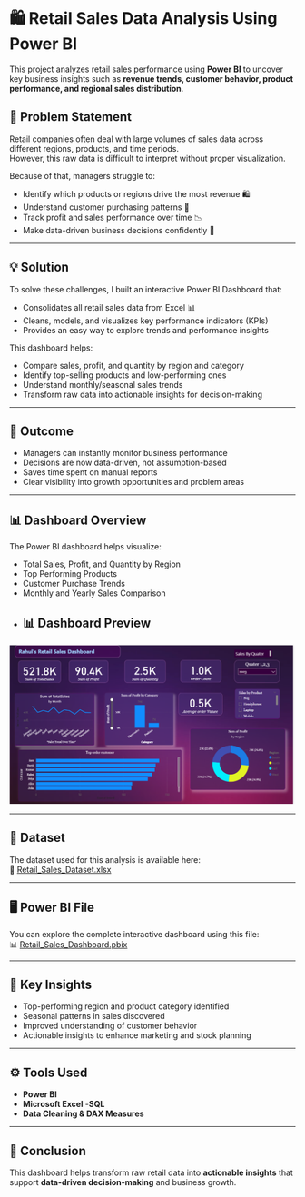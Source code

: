 # 🛍️ Retail Sales Data Analysis Using Power BI

This project analyzes retail sales performance using **Power BI** to uncover key business insights such as **revenue trends, customer behavior, product performance, and regional sales distribution**.
## 🧩 Problem Statement
Retail companies often deal with large volumes of sales data across different regions, products, and time periods.  
However, this raw data is difficult to interpret without proper visualization.

Because of that, managers struggle to:
- Identify which products or regions drive the most revenue 🛍️  
- Understand customer purchasing patterns 👥  
- Track profit and sales performance over time 📉  
- Make data-driven business decisions confidently 💼  

---

## 💡 Solution
To solve these challenges, I built an interactive Power BI Dashboard that:
- Consolidates all retail sales data from Excel 📊  
- Cleans, models, and visualizes key performance indicators (KPIs)  
- Provides an easy way to explore trends and performance insights  

This dashboard helps:
- Compare sales, profit, and quantity by region and category  
- Identify top-selling products and low-performing ones  
- Understand monthly/seasonal sales trends  
- Transform raw data into actionable insights for decision-making  

---

## 🎯 Outcome
- Managers can instantly monitor business performance  
- Decisions are now data-driven, not assumption-based  
- Saves time spent on manual reports  
- Clear visibility into growth opportunities and problem areas

---

## 📊 Dashboard Overview
The Power BI dashboard helps visualize:
- Total Sales, Profit, and Quantity by Region
- Top Performing Products
- Customer Purchase Trends
- Monthly and Yearly Sales Comparison
- ## 📊 Dashboard Preview

![Retail Sales Dashboard](imagesdashboard_preview.png.png)


---

## 🧾 Dataset
The dataset used for this analysis is available here:  
📂 [Retail_Sales_Dataset.xlsx](Retail_Sales_Dataset.xlsx)

---

## 🖥️ Power BI File
You can explore the complete interactive dashboard using this file:  
📊 [Retail_Sales_Dashboard.pbix](Retail_Sales_Dashboard.pbix)

---

## 🧠 Key Insights
- Top-performing region and product category identified  
- Seasonal patterns in sales discovered  
- Improved understanding of customer behavior  
- Actionable insights to enhance marketing and stock planning  

---

## ⚙️ Tools Used
- **Power BI**
- **Microsoft Excel**
-**SQL**
- **Data Cleaning & DAX Measures**

---

## 📌 Conclusion
This dashboard helps transform raw retail data into **actionable insights** that support **data-driven decision-making** and business growth.
